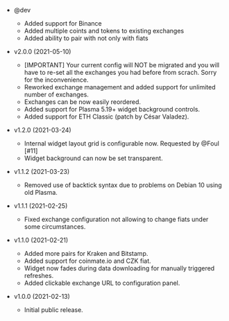 * @dev
  * Added support for Binance
  * Added multiple coints and tokens to existing exchanges
  * Added ability to pair with not only with fiats

* v2.0.0 (2021-05-10)
  * [IMPORTANT] Your current config will NOT be migrated and you will have to re-set
    all the exchanges you had before from scrach. Sorry for the inconvenience.
  * Reworked exchange management and added support for unlimited number of exchanges.
  * Exchanges can be now easily reordered.
  * Added support for Plasma 5.19+ widget background controls.
  * Added support for ETH Classic (patch by César Valadez).

* v1.2.0 (2021-03-24)
  * Internal widget layout grid is configurable now. Requested by @Foul [#11]
  * Widget background can now be set transparent.

* v1.1.2 (2021-03-23)
  * Removed use of backtick syntax due to problems on Debian 10 using old Plasma.

* v1.1.1 (2021-02-25)
  * Fixed exchange configuration not allowing to change fiats under some circumstances.

* v1.1.0 (2021-02-21)
  * Added more pairs for Kraken and Bitstamp.
  * Added support for coinmate.io and CZK fiat.
  * Widget now fades during data downloading for manually triggered refreshes.
  * Added clickable exchange URL to configuration panel.

* v1.0.0 (2021-02-13)
  * Initial public release.

